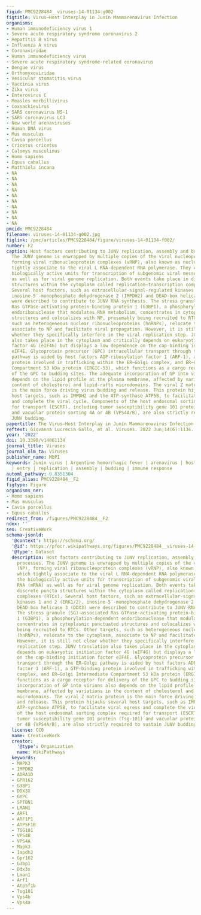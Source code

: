```yaml
---
figid: PMC9228484__viruses-14-01134-g002
figtitle: Virus–Host Interplay in Junín Mammarenavirus Infection
organisms:
- Human immunodeficiency virus 1
- Severe acute respiratory syndrome coronavirus 2
- Hepatitis B virus
- Influenza A virus
- Coronaviridae
- Human immunodeficiency virus
- Severe acute respiratory syndrome-related coronavirus
- Dengue virus
- Orthomyxoviridae
- Vesicular stomatitis virus
- Vaccinia virus
- Zika virus
- Enterovirus C
- Measles morbillivirus
- Coxsackievirus
- SARS coronavirus NS-1
- SARS coronavirus LC3
- New world arenaviruses
- Human DNA virus
- Mus musculus
- Cavia porcellus
- Cricetus cricetus
- Calomys musculinus
- Homo sapiens
- Equus caballus
- Matthiola incana
- NA
- NA
- NA
- NA
- NA
- NA
- NA
- NA
- NA
- NA
pmcid: PMC9228484
filename: viruses-14-01134-g002.jpg
figlink: /pmc/articles/PMC9228484/figure/viruses-14-01134-f002/
number: F2
caption: Host factors contributing to JUNV replication, assembly and budding processes.
  The JUNV genome is enwrapped by multiple copies of the viral nucleoprotein (NP),
  forming viral ribonucleoprotein complexes (vRNP), also known as nucleocapsids, which
  tightly associate to the viral L RNA-dependent RNA polymerase. They constitute the
  biologically active units for transcription of subgenomic viral messenger RNA (mRNA)
  as well as for viral genome replication. Both events take place in discrete puncta
  structures within the cytoplasm called replication–transcription complexes (RTCs).
  Several host factors, such as extracellular-signal-regulated kinases 1 and 2 (ERK1/2),
  inosine-5′-monophosphate dehydrogenase 2 (IMPDH2) and DEAD-box helicase 3 (DDX3)
  were described to contribute to JUNV RNA synthesis. The stress granule (SG)-associated
  Ras GTPase-activating protein-binding protein 1 (G3BP1), a phosphorylation-dependent
  endoribonuclease that modulates RNA metabolism, concentrates in cytoplasmic punctuated
  structures and colocalizes with NP, presumably being recruited to RTCs. Other targets,
  such as heterogeneous nuclear ribonucleoproteins (hnRNPs), relocate to the cytoplasm,
  associate to NP and facilitate viral propagation. However, it is still not clear
  whether they specifically interfere in the viral replication step. JUNV translation
  also takes place in the cytoplasm and critically depends on eukaryotic initiation
  factor 4G (eIF4G) but displays a low dependence on the cap-binding initiation factor
  eIF4E. Glycoprotein precursor (GPC) intracellular transport through the ER–Golgi
  pathway is aided by host factors ADP-ribosylation factor 1 (ARF-1), a GTP-binding
  protein involved in trafficking within the ER–Golgi complex, and ER–Golgi Intermediate
  Compartment 53 kDa protein (ERGIC-53), which functions as a cargo receptor for delivery
  of the GPC to budding sites. The adequate incorporation of GP into virions also
  depends on the lipid profile at the plasma membrane, affected by variations in the
  content of cholesterol and lipid-rafts microdomains. The viral Z matrix protein
  is the main force driving virus budding and release. This protein hijacks several
  host targets, such as IMPDH2 and the ATP-synthase ATP5B, to facilitate viral egress
  and complete the viral cycle. Components of the host endosomal sorting complex required
  for transport (ESCRT), including tumor susceptibility gene 101 protein (Tsg-101)
  and vacuolar protein sorting 4A or 4B (VPS4A/B), are also strictly required to sustain
  JUNV budding.
papertitle: The Virus–Host Interplay in Junín Mammarenavirus Infection.
reftext: Giovanna Lucrecia Gallo, et al. Viruses. 2022 Jun;14(6):1134.
year: '2022'
doi: 10.3390/v14061134
journal_title: Viruses
journal_nlm_ta: Viruses
publisher_name: MDPI
keywords: Junín virus | Argentine hemorrhagic fever | arenavirus | host–virus interactions
  | entry | replication | assembly | budding | immune response
automl_pathway: 0.8351304
figid_alias: PMC9228484__F2
figtype: Figure
organisms_ner:
- Homo sapiens
- Mus musculus
- Cavia porcellus
- Equus caballus
redirect_from: /figures/PMC9228484__F2
ndex: ''
seo: CreativeWork
schema-jsonld:
  '@context': https://schema.org/
  '@id': https://pfocr.wikipathways.org/figures/PMC9228484__viruses-14-01134-g002.html
  '@type': Dataset
  description: Host factors contributing to JUNV replication, assembly and budding
    processes. The JUNV genome is enwrapped by multiple copies of the viral nucleoprotein
    (NP), forming viral ribonucleoprotein complexes (vRNP), also known as nucleocapsids,
    which tightly associate to the viral L RNA-dependent RNA polymerase. They constitute
    the biologically active units for transcription of subgenomic viral messenger
    RNA (mRNA) as well as for viral genome replication. Both events take place in
    discrete puncta structures within the cytoplasm called replication–transcription
    complexes (RTCs). Several host factors, such as extracellular-signal-regulated
    kinases 1 and 2 (ERK1/2), inosine-5′-monophosphate dehydrogenase 2 (IMPDH2) and
    DEAD-box helicase 3 (DDX3) were described to contribute to JUNV RNA synthesis.
    The stress granule (SG)-associated Ras GTPase-activating protein-binding protein
    1 (G3BP1), a phosphorylation-dependent endoribonuclease that modulates RNA metabolism,
    concentrates in cytoplasmic punctuated structures and colocalizes with NP, presumably
    being recruited to RTCs. Other targets, such as heterogeneous nuclear ribonucleoproteins
    (hnRNPs), relocate to the cytoplasm, associate to NP and facilitate viral propagation.
    However, it is still not clear whether they specifically interfere in the viral
    replication step. JUNV translation also takes place in the cytoplasm and critically
    depends on eukaryotic initiation factor 4G (eIF4G) but displays a low dependence
    on the cap-binding initiation factor eIF4E. Glycoprotein precursor (GPC) intracellular
    transport through the ER–Golgi pathway is aided by host factors ADP-ribosylation
    factor 1 (ARF-1), a GTP-binding protein involved in trafficking within the ER–Golgi
    complex, and ER–Golgi Intermediate Compartment 53 kDa protein (ERGIC-53), which
    functions as a cargo receptor for delivery of the GPC to budding sites. The adequate
    incorporation of GP into virions also depends on the lipid profile at the plasma
    membrane, affected by variations in the content of cholesterol and lipid-rafts
    microdomains. The viral Z matrix protein is the main force driving virus budding
    and release. This protein hijacks several host targets, such as IMPDH2 and the
    ATP-synthase ATP5B, to facilitate viral egress and complete the viral cycle. Components
    of the host endosomal sorting complex required for transport (ESCRT), including
    tumor susceptibility gene 101 protein (Tsg-101) and vacuolar protein sorting 4A
    or 4B (VPS4A/B), are also strictly required to sustain JUNV budding.
  license: CC0
  name: CreativeWork
  creator:
    '@type': Organization
    name: WikiPathways
  keywords:
  - MAPK3
  - IMPDH2
  - ADRA1D
  - GPR162
  - G3BP1
  - DDX3X
  - GYPC
  - SPTBN1
  - LMAN1
  - ARF1
  - ARF1P1
  - ATP5F1B
  - TSG101
  - VPS4B
  - VPS4A
  - Mapk3
  - Impdh2
  - Gpr162
  - G3bp1
  - Ddx3x
  - Lman1
  - Arf1
  - Atp5f1b
  - Tsg101
  - Vps4b
  - Vps4a
---
```

